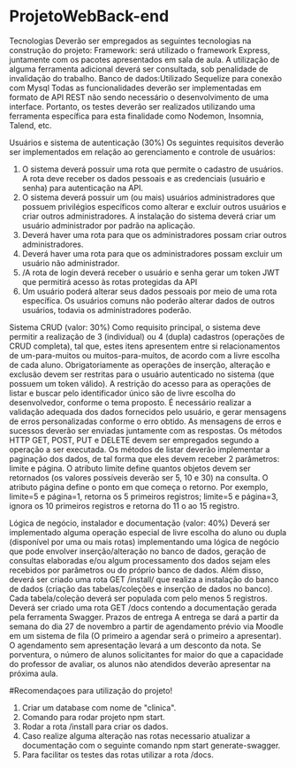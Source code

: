 # ProjetoWebBack-end
Tecnologias
Deverão ser empregados as seguintes tecnologias na construção do projeto:
 Framework: será utilizado o framework Express, juntamente com os pacotes
apresentados em sala de aula. A utilização de alguma ferramenta adicional
deverá ser consultada, sob penalidade de invalidação do trabalho.
 Banco de dados:Utilizado Sequelize para conexão com Mysql 
 Todas as funcionalidades deverão ser implementadas em formato de API REST
não sendo necessário o desenvolvimento de uma interface. Portanto, os testes
deverão ser realizados utilizando uma ferramenta específica para esta finalidade
como Nodemon, Insomnia, Talend, etc.

Usuários e sistema de autenticação (30%)
Os seguintes requisitos deverão ser implementados em relação ao gerenciamento e
controle de usuários:
1. O sistema deverá possuir uma rota que permite o cadastro de usuários. A rota
deve receber os dados pessoais e as credenciais (usuário e senha) para
autenticação na API.
2. O sistema deverá possuir um (ou mais) usuários administradores que possuem
privilégios específicos como alterar e excluir outros usuários e criar outros
administradores. A instalação do sistema deverá criar um usuário administrador
por padrão na aplicação.
3. Deverá haver uma rota para que os administradores possam criar outros
administradores.
4. Deverá haver uma rota para que os administradores possam excluir um usuário
não administrador.
5. /A rota de login deverá receber o usuário e senha gerar um token JWT que
permitirá acesso às rotas protegidas da API
6. Um usuário poderá alterar seus dados pessoais por meio de uma rota
específica. Os usuários comuns não poderão alterar dados de outros usuários,
todavia os administradores poderão.

Sistema CRUD (valor: 30%)
Como requisito principal, o sistema deve permitir a realização de 3 (individual) ou 4
(dupla) cadastros (operações de CRUD completa), tal que, estes itens apresentem
entre si relacionamentos de um-para-muitos ou muitos-para-muitos, de acordo com a
livre escolha de cada aluno. Obrigatoriamente as operações de inserção, alteração e
exclusão devem ser restritas para o usuário autenticado no sistema (que possuem um
token válido). A restrição do acesso para as operações de listar e buscar pelo
identificador único são de livre escolha do desenvolvedor, conforme o tema proposto.
É necessário realizar a validação adequada dos dados fornecidos pelo usuário, e gerar
mensagens de erros personalizadas conforme o erro obtido. As mensagens de erros e
sucessos deverão ser enviadas juntamente com as respostas. Os métodos HTTP GET,
POST, PUT e DELETE devem ser empregados segundo a operação a ser executada.
Os métodos de listar deverão implementar a paginação dos dados, de tal forma que
eles devem receber 2 parâmetros: limite e página. O atributo limite define quantos
objetos devem ser retornados (os valores possíveis deverão ser 5, 10 e 30) na
consulta. O atributo página define o ponto em que começa o retorno. Por exemplo,
limite=5 e página=1, retorna os 5 primeiros registros; limite=5 e página=3, ignora os 10
primeiros registros e retorna do 11
o ao 15 registro.

Lógica de negócio, instalador e documentação (valor: 40%)
Deverá ser implementado alguma operação especial de livre escolha do aluno ou dupla
(disponível por uma ou mais rotas) implementando uma lógica de negócio que pode
envolver inserção/alteração no banco de dados, geração de consultas elaboradas e/ou
algum processamento dos dados sejam eles recebidos por parâmetros ou do próprio
banco de dados.
Além disso, deverá ser criado uma rota GET /install/ que realiza a instalação do banco
de dados (criação das tabelas/coleções e inserção de dados no banco). Cada
tabela/coleção deverá ser populada com pelo menos 5 registros.
Deverá ser criado uma rota GET /docs contendo a documentação gerada pela
ferramenta Swagger.
Prazos de entrega
A entrega se dará a partir da semana do dia 27 de novembro a partir de agendamento prévio
via Moodle em um sistema de fila (O primeiro a agendar será o primeiro a apresentar). O
agendamento sem apresentação levará a um desconto da nota. Se porventura, o número de
alunos solicitantes for maior do que a capacidade do professor de avaliar, os alunos não
atendidos deverão apresentar na próxima aula.

#Recomendaçoes para utilização do projeto!

1. Criar um database com nome de "clinica".
2. Comando para rodar projeto npm start.
3. Rodar a rota /install para criar os dados. 
4. Caso realize alguma alteração nas rotas necessario atualizar a documentação com o seguinte comando npm start  generate-swagger.
5. Para facilitar os testes das rotas utilizar a rota /docs. 

